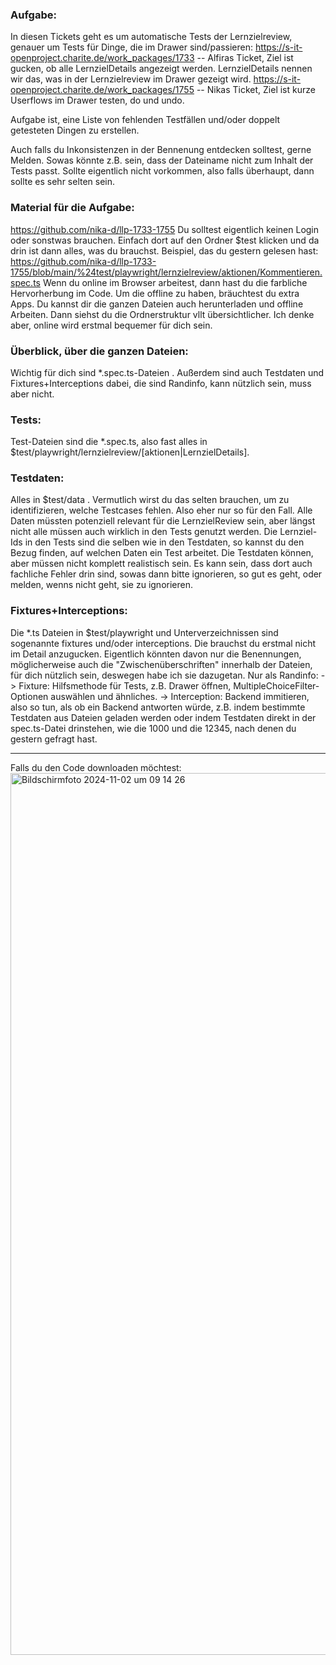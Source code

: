 ### Aufgabe:

In diesen Tickets geht es um automatische Tests der Lernzielreview, genauer um Tests für Dinge, die im Drawer sind/passieren: 
https://s-it-openproject.charite.de/work_packages/1733 -- Alfiras Ticket, Ziel ist gucken, ob alle LernzielDetails angezeigt werden. LernzielDetails nennen wir das, was in der Lernzielreview im Drawer gezeigt wird. 
https://s-it-openproject.charite.de/work_packages/1755 -- Nikas Ticket, Ziel ist kurze Userflows im Drawer testen, do und undo.

Aufgabe ist, eine Liste von fehlenden Testfällen und/oder doppelt getesteten Dingen zu erstellen.

Auch falls du Inkonsistenzen in der Bennenung entdecken solltest, gerne Melden. Sowas könnte z.B. sein, dass der Dateiname nicht zum Inhalt der Tests passt. Sollte eigentlich nicht vorkommen, also falls überhaupt, dann sollte es sehr selten sein. 

### Material für die Aufgabe: 

https://github.com/nika-d/llp-1733-1755 
Du solltest eigentlich keinen Login oder sonstwas brauchen. Einfach dort auf den Ordner $test klicken und da drin ist dann alles, was du brauchst. 
Beispiel, das du gestern gelesen hast: 
https://github.com/nika-d/llp-1733-1755/blob/main/%24test/playwright/lernzielreview/aktionen/Kommentieren.spec.ts 
Wenn du online im Browser arbeitest, dann hast du die farbliche Hervorherbung im Code. Um die offline zu haben, bräuchtest du extra Apps. 
Du kannst dir die ganzen Dateien auch herunterladen und offline Arbeiten. Dann siehst du die Ordnerstruktur vllt übersichtlicher. 
Ich denke aber, online wird erstmal bequemer für dich sein. 

### Überblick, über die ganzen Dateien: 

Wichtig für dich sind *.spec.ts-Dateien . 
Außerdem sind auch Testdaten und Fixtures+Interceptions dabei, die sind Randinfo, kann nützlich sein, muss aber nicht. 

### Tests:

Test-Dateien sind die *.spec.ts, also fast alles in $test/playwright/lernzielreview/[aktionen|LernzielDetails]. 

### Testdaten: 

Alles in $test/data . Vermutlich wirst du das selten brauchen, um zu identifizieren, welche Testcases fehlen. Also eher nur so für den Fall. Alle Daten müssten potenziell relevant für die LernzielReview sein, aber längst nicht alle müssen auch wirklich in den Tests genutzt werden. Die Lernziel-Ids in den Tests sind die selben wie in den Testdaten, so kannst du den Bezug finden, auf welchen Daten ein Test arbeitet. 
Die Testdaten können, aber müssen nicht komplett realistisch sein. Es kann sein, dass dort auch fachliche Fehler drin sind, sowas dann bitte ignorieren, so gut es geht, oder melden, wenns nicht geht, sie zu ignorieren. 

### Fixtures+Interceptions: 

Die *.ts Dateien in $test/playwright und Unterverzeichnissen sind sogenannte fixtures und/oder interceptions. Die brauchst du erstmal nicht im Detail anzugucken. Eigentlich könnten davon nur die Benennungen, möglicherweise auch die "Zwischenüberschriften" innerhalb der Dateien, für dich nützlich sein, deswegen habe ich sie dazugetan. Nur als Randinfo: 
-> Fixture: Hilfsmethode für Tests, z.B. Drawer öffnen, MultipleChoiceFilter-Optionen auswählen und ähnliches. 
-> Interception: Backend immitieren, also so tun, als ob ein Backend antworten würde, z.B. indem bestimmte Testdaten aus Dateien geladen werden oder indem Testdaten direkt in der spec.ts-Datei drinstehen, wie die 1000 und die 12345, nach denen du gestern gefragt hast. 


-----------

Falls du den Code downloaden möchtest: 
<img width="1411" alt="Bildschirmfoto 2024-11-02 um 09 14 26" src="https://github.com/user-attachments/assets/135d7808-b655-4ecf-8246-667ef858bd14">
